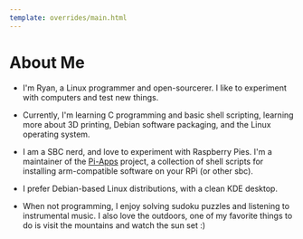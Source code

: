 ```yaml
---
template: overrides/main.html
---
```


# About Me

- I'm Ryan, a Linux programmer and open-sourcerer. I like to experiment with computers and test new things.

- Currently, I'm learning C programming and basic shell scripting, learning more about 3D printing, Debian software packaging, and the Linux operating system.

- I am a SBC nerd, and love to experiment with Raspberry Pies. I'm a maintainer of the [Pi-Apps](https://github.com/Botspot/pi-apps) project, a collection of shell scripts for installing arm-compatible software on your RPi (or other sbc).

- I prefer Debian-based Linux distributions, with a clean KDE desktop.

- When not programming, I enjoy solving sudoku puzzles and listening to instrumental music. I also love the outdoors, one of my favorite things to do is visit the mountains and watch the sun set :)
